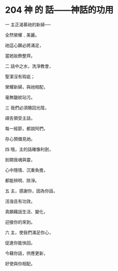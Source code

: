 # 204 神 的 話——神話的功用

一 主正渴慕祂的新婦──

全然榮耀﹑美麗。

祂這心願必將滿足，

當她妝飾整齊。

二 話中之水，洗淨教會，

聖潔沒有瑕疵；

榮耀新婦，與祂相配，

毫無皺紋玷污。

三 我們必須贖回光陰，

禱告領受主話，

每一經節，都說阿們，

存心預備見祂。

四 哦，主的話確像利劍，

剖開我魂與靈，

心中隱情、沉重負擔，

都能辨明、除淨。

五 主，感謝你，因為你話，

活潑且有功效。

真願藉話生活、變化，

迎接你的來到。

六 主，使我們滿足你心，

促進你能快回。

今藉你話，供應更新，

好使與你相配。

